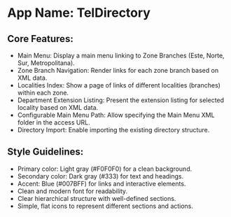 # **App Name**: TelDirectory

## Core Features:

- Main Menu: Display a main menu linking to Zone Branches (Este, Norte, Sur, Metropolitana).
- Zone Branch Navigation: Render links for each zone branch based on XML data.
- Localities Index: Show a page of links of different localities (branches) within each zone.
- Department Extension Listing: Present the extension listing for selected locality based on XML data.
- Configurable Main Menu Path: Allow specifying the Main Menu XML folder in the access URL.
- Directory Import: Enable importing the existing directory structure.

## Style Guidelines:

- Primary color: Light gray (#F0F0F0) for a clean background.
- Secondary color: Dark gray (#333) for text and headings.
- Accent: Blue (#007BFF) for links and interactive elements.
- Clean and modern font for readability.
- Clear hierarchical structure with well-defined sections.
- Simple, flat icons to represent different sections and actions.
